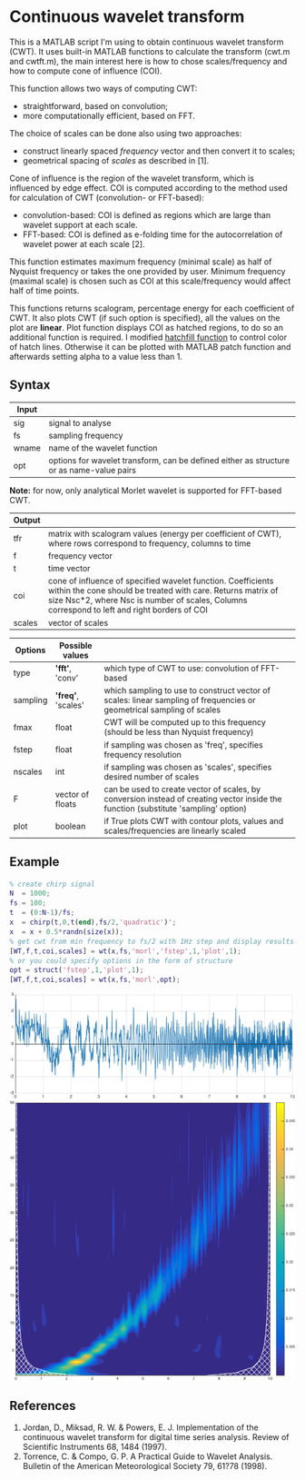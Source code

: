 # Continuous wavelet transform

This is a MATLAB script I'm using to obtain continuous wavelet transform (CWT).  It uses built-in MATLAB functions to calculate the transform (cwt.m and cwtft.m), the main interest here is how to chose scales/frequency and how to compute cone of influence (COI).

This function allows two ways of computing CWT:
- straightforward, based on convolution;
- more computationally efficient, based on FFT.

The choice of scales can be done also using two approaches:
- construct linearly spaced *frequency* vector and then convert it to scales;
- geometrical spacing of *scales* as described in [1].

Cone of influence is the region of the wavelet transform, which is influenced by edge effect. COI is computed according to the method used for calculation of CWT (convolution- or FFT-based):
- convolution-based: COI is defined as regions which are large than wavelet support at each scale.
- FFT-based: COI is defined as e-folding time for the autocorrelation of wavelet power at each scale [2].

This function estimates maximum frequency (minimal scale) as half of Nyquist frequency or takes the one provided by user. Minimum frequency (maximal scale) is chosen such as COI at this scale/frequency would affect half of time points.

This functions returns scalogram, percentage energy for each coefficient of CWT. It also plots CWT (if such option is specified), all the values on the plot are **linear**.
Plot function displays COI as hatched regions, to do so an additional function is required. I modified [hatchfill function](http://www.mathworks.com/matlabcentral/fileexchange/30733-hatchfill) to control color of hatch lines. Otherwise it can be plotted with MATLAB patch function and afterwards setting alpha to a value less than 1.


## Syntax

|Input  |                   |
|-------|-------------------|
|sig    | signal to analyse |
|fs     | sampling frequency |
|wname  | name of the wavelet function |
|opt    | options for wavelet transform, can be defined either as structure or as name-value pairs |

**Note:** for now, only analytical Morlet wavelet is supported for FFT-based CWT.

|Output |                   |
|-------|-------------------|
|tfr    | matrix with scalogram values (energy per coefficient of CWT), where rows correspond to frequency, columns to time |
|f      | frequency vector |
|t      | time vector |
|coi    | cone of influence of specified wavelet function.  Coefficients within the cone should be treated with care. Returns matrix of size Nsc\*2, where Nsc is number of scales, Columns correspond to left and right borders of COI |
|scales | vector of scales |

|Options  | Possible values      |                   |
|---------|----------------------|-------------------|
|type     | **'fft'**, 'conv'    | which type of CWT to use: convolution of FFT-based |
|sampling | **'freq'**, 'scales' | which sampling to use to construct vector of scales: linear sampling of frequencies or geometrical sampling of scales |
|fmax     | float                | CWT will be computed up to this frequency (should be less than Nyquist frequency) |
|fstep    | float                | if sampling was chosen as 'freq', specifies frequency resolution |
|nscales  | int                  | if sampling was chosen as 'scales', specifies desired number of scales |
|F        | vector of floats     | can be used to create vector of scales, by conversion instead of creating vector inside the function (substitute 'sampling' option) |
|plot     | boolean              | if True plots CWT with contour plots, values and scales/frequencies are linearly scaled |


## Example
```matlab
% create chirp signal
N  = 1000;
fs = 100;
t  = (0:N-1)/fs;
x  = chirp(t,0,t(end),fs/2,'quadratic')';
x  = x + 0.5*randn(size(x));
% get cwt from min frequency to fs/2 with 1Hz step and display results
[WT,f,t,coi,scales] = wt(x,fs,'morl','fstep',1,'plot',1);
% or you could specify options in the form of structure
opt = struct('fstep',1,'plot',1);
[WT,f,t,coi,scales] = wt(x,fs,'morl',opt);
```
![Example signal](/example_sig.png)
![Example CWT](/example.png)


## References
1. Jordan, D., Miksad, R. W. & Powers, E. J. Implementation of the 
   continuous wavelet transform for digital time series analysis. Review 
   of Scientific Instruments 68, 1484 (1997).
2. Torrence, C. & Compo, G. P. A Practical Guide to Wavelet Analysis. 
   Bulletin of the American Meteorological Society 79, 61?78 (1998).
